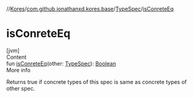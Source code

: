//[Kores](../../index.md)/[com.github.jonathanxd.kores.base](../index.md)/[TypeSpec](index.md)/[isConreteEq](is-conrete-eq.md)



# isConreteEq  
[jvm]  
Content  
fun [isConreteEq](is-conrete-eq.md)(other: [TypeSpec](index.md)): [Boolean](https://kotlinlang.org/api/latest/jvm/stdlib/kotlin/-boolean/index.html)  
More info  


Returns true if concrete types of this spec is same as concrete types of other spec.

  



